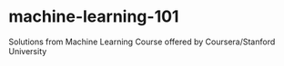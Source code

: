 # machine-learning-101
 Solutions from Machine Learning Course offered by Coursera/Stanford University
